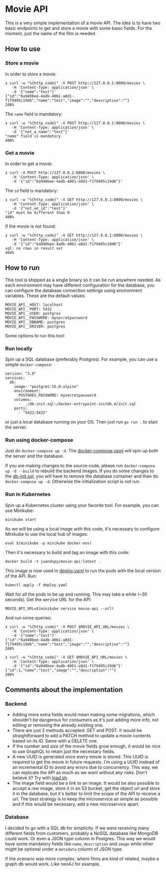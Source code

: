 # Movie API

This is a very simple implementation of a movie API. The idea is to have two basic endpoints to get and store a movie with some basic fields. For the moment, just the name of the film is needed.

## How to use

### Store a movie

In order to store a movie:
```
❯ curl -w "%{http_code}" -X POST http://127.0.0.1:8000/movies \
   -H 'Content-Type: application/json' \
   -d '{"name":"test"}'
{"id":"6a940bee-4adb-4061-a8d1-f1f9495c19d6","name":"test","image":"","description":""}
200% 
```

The `name` field is mandatory:
```
❯ curl -w "%{http_code}" -X POST http://127.0.0.1:8000/movies \
   -H 'Content-Type: application/json' \
   -d '{"not_a_name":"test"}'
"name" field is mandatory
400% 
```

### Get a movie

In order to get a movie:
```
❯ curl -X POST http://127.0.0.1:8000/movies \
   -H 'Content-Type: application/json' \
   -d '{"id":"6a940bee-4adb-4061-a8d1-f1f9495c19d6"}'

```
The `id` field is mandatory:
```
❯ curl -w "%{http_code}" -X GET http://127.0.0.1:8000/movies \
   -H 'Content-Type: application/json' \
   -d '{"not_an_id":"test"}'
"id" must be different than 0
400%
```

If the movie is not found:
```
❯ curl -w "%{http_code}" -X GET http://127.0.0.1:8000/movies \
   -H 'Content-Type: application/json' \
   -d '{"id":"6a940bee-4adb-4061-a8d1-f1f9495c19d6"}'
sql: no rows in result set
404%
```

## How to run

This tool is shipped as a single binary so it can be run anywhere needed. As each environment may have different configuration for the database, you can configure the database connection settings using environment variables. These are the default values:

```
MOVIE_API__HOST: localhost
MOVIE_API__PORT: 5432
MOVIE_API__USER: postgres
MOVIE_API__PASSWORD: mysecretpassword
MOVIE_API__DBNAME: postgres
MOVIE_API__DRIVER: postgres
```

Some options to run this tool:

### Run locally

Spin up a SQL database (preferably Postgres). For example, you can use a simple `docker-compose`:

```
version: "3.9"
services:
  db:
    image: "postgres:15.0-alpine"
    environment:
      POSTGRES_PASSWORD: mysecretpassword
    volumes:
      -  ./db-init.sql:/docker-entrypoint-initdb.d/init.sql
    ports:
      - "5432:5432"
```

or just a local database running on your OS. Then just run `go run .` to start the server.

### Run using docker-compose

Just do `docker-compose up -d`. The [docker-compose.yaml](docker-compose.yaml) will spin up both the server and the database.

If you are making changes to the source code, please run `docker-compose up -d --build` to rebuild the backend images. If you do some changes to the [db-init.sql](db-init.sql), you will have to remove the database container and then do `docker-compose up -d`. Otherwise the initialization script is not run.

### Run in Kubernetes

Spin up a Kubernetes cluster using your favorite tool. For example, you can use Minikube:

```
minikube start
```

As we will be using a local image with this code, it's necessary to configure Minikube to use the local hub of images:

```
eval $(minikube -p minikube docker-env)
```

Then it's necessary to build and tag an image with this code:

```
docker build -t juandspy/movie-api:latest .
```

This image is now used in [deploy.yaml](deploy.yaml) to run the pods with the local version of the API. Run:
```
kubectl apply -f deploy.yaml
```

Wait for all the pods to be up and running. This may take a while (~30 seconds). Get the service URL for the API:
```
MOVIE_API_URL=$(minikube service movie-api --url)
```

And run some queries:

```
❯ curl -w "%{http_code}" -X POST $MOVIE_API_URL/movies \
   -H 'Content-Type: application/json' \
   -d '{"name":"test"}'
{"id":"6a940bee-4adb-4061-a8d1-f1f9495c19d6","name":"test","image":"","description":""}
200%   
```

```
❯ curl -w "%{http_code}" -X GET $MOVIE_API_URL/movies \
   -H 'Content-Type: application/json' \
   -d '{"id":"6a940bee-4adb-4061-a8d1-f1f9495c19d6"}'
{"id":1,"name":"test","image":"","description":""}
200% 
```

## Comments about the implementation

### Backend

- Adding more extra fields would mean making some migrations, which shouldn't be dangerous for consumers as it's just adding more info, not editing or removing the already existing one.
- There are just 2 methods accepted: GET and POST. It would be straightforward to add a PATCH method to update a movie contents based on its ID. Same with a DELETE one.
- If the number and size of the movie fields grow enough, it would be nice to use GraphQL to retain just the necessary fields.
- A new UUID is generated once every movie is stored. This UUID is required to get the movie in future requests. I'm using a UUID instead of an incremental ID to avoid any errors due to concurrency. This way, we can replicate the API as much as we want without any risks. Don't believe it? Try with [load.sh](load.sh).
- The image field would be a link to an image. It would be also possible to accept a raw image, store it in an S3 bucket, get the object url and store it in the database, but it's better to limit the scope of the API to receive a url. The best strategy is to keep the microservice as simple as possible and if this would be necessary, add a new microservice apart.

### Database

I decided to go with a SQL db for simplicity. If we were receiving many different fields from customers, probably a NoSQL database like MongoDB could work. Or even a JSON type column in Postgres. This way we would have some mandatory fields like `name`, `description` and `image` while other might be optional under a `metadata` column of JSON type.

If the scenario was more complex, where films are kind of related, maybe a graph db would work. Like neo4J for example.

